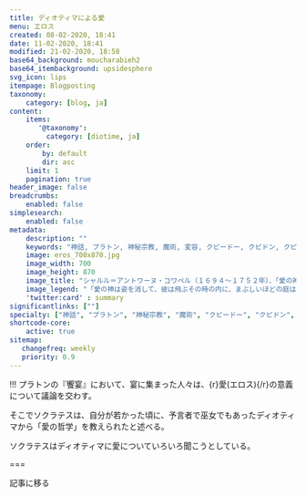 ```yaml
---
title: ディオティマによる愛
menu: エロス
created: 08-02-2020, 18:41
date: 11-02-2020, 18:41
modified: 21-02-2020, 18:58
base64_background: moucharabieh2
base64_itembackground: upsidesphere
svg_icon: lips
itempage: Blogposting
taxonomy:
    category: [blog, ja]
content:
    items:
       '@taxonomy':
         category: [diotime, ja]
    order:
        by: default
        dir: asc
    limit: 1
    pagination: true
header_image: false
breadcrumbs:
    enabled: false
simplesearch:
    enabled: false
metadata:
    description: ""
    keywords: "神話, プラトン, 神秘宗教, 魔術, 変容, クピードー, クピドン, クピド、エロス、愛の神、愛、ディオティマ、饗宴"
    image: eros_700x870.jpg
    image_width: 700
    image_height: 870
    image_title: "シャルル＝アントワーヌ・コワペル（１６９４～１７５２年）、「愛の神に見捨てられたプシシェ」、１７４８年、リール美術館、在庫品番号Ｐ・１８５４"
    image_legend: "「愛の神は姿を消して、彼は飛ぶその時の内に、まぶしいほどの庭は消え去る。プシケーは広い田舎の中で一人に残って、自分の身を投げたい大川の辺にいます」、モリエル、《プシシェ》、第４幕、第３場）"
    'twitter:card' : summary
significantlinks: [""]
specialty: ["神話", "プラトン", "神秘宗教", "魔術", "クピードー", "クピドン", "クピド"]
shortcode-core:
    active: true
sitemap:
   changefreq: weekly
   priority: 0.9
---
```

!!! プラトンの『饗宴』において、宴に集まった人々は、{r}愛(エロス){/r}の意義について議論を交わす。

そこでソクラテスは、自分が若かった頃に、予言者で巫女でもあったディオティマから「愛の哲学」を教えられたと述べる。

ソクラテスはディオティマに愛についていろいろ聞こうとしている。

===

記事に移る